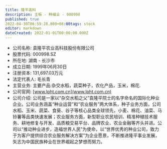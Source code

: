 ```yaml
---
title: 隆平高科
description: 主板 - 种植业 - 000998
published: true
2022-04-30T06:59:28.000+08:00tags: stock
editor: markdown
dateCreated: 2022-01-01T00:00:00.000Z
---
```


- 公司名称: 袁隆平农业高科技股份有限公司
- 股票代码: 000998.SZ
- 所在地: 湖南 - 长沙市
- 成立日期: 1999年06月30日
- 注册资本: 131,697.03万元
- 法定代表人: 毛长青
- 主营业务: 主要产品:杂交水稻，蔬菜种子，农化产品，玉米，棉花.
- 公司官网: [www.lpht.com.cn](www.lpht.com.cn)
- 公司介绍: 公司是一家以“杂交水稻之父”袁隆平院士的名字命名的国际化种业企业。公司业务涵盖“种业运营”和“农业服务”两大体系，种子业务方面，公司水稻、玉米、蔬菜、食葵、谷子等核心品类全球领先，小麦、棉花、油菜、马铃薯等品类快速发展；农业服务方面，新型职业农民培训、精准种植技术服务、耕地修复与开发、品质粮交易平台、品牌农业、农业金融等齐头并进。公司以“推动种业进步，造福世界人民”为使命，以“世界优秀的种业公司，致力于为客户提供综合农业服务解决方案”为企业愿景，不断推进隆平事业发展，矢志为中国民族种业在世界崛起之梦想而努力。


